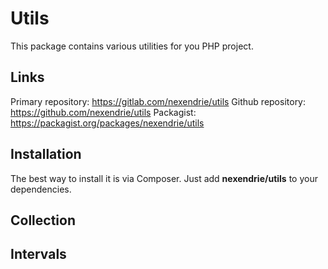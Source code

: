 Utils
==============

This package contains various utilities for you PHP project.

Links
-----

Primary repository: https://gitlab.com/nexendrie/utils
Github repository: https://github.com/nexendrie/utils
Packagist: https://packagist.org/packages/nexendrie/utils

Installation
------------
The best way to install it is via Composer. Just add **nexendrie/utils** to your dependencies.

Collection
----------

Intervals
---------
